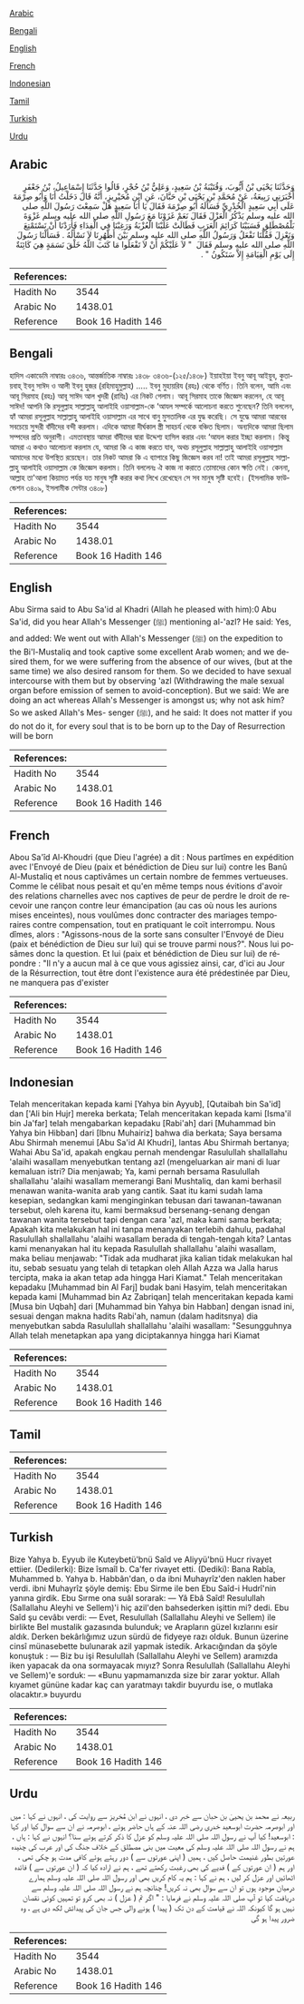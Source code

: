 [Arabic](#arabic)

[Bengali](#bengali)

[English](#english)

[French](#french)

[Indonesian](#indonesian)

[Tamil](#tamil)

[Turkish](#turkish)

[Urdu](#urdu)

## Arabic


<div dir="rtl" lang="ar" style={{fontSize:'larger',backgroundColor:'#f8f9fa',padding:20}}>
وَحَدَّثَنَا يَحْيَى بْنُ أَيُّوبَ، وَقُتَيْبَةُ بْنُ سَعِيدٍ، وَعَلِيُّ بْنُ حُجْرٍ، قَالُوا حَدَّثَنَا إِسْمَاعِيلُ، بْنُ جَعْفَرٍ أَخْبَرَنِي رَبِيعَةُ، عَنْ مُحَمَّدِ بْنِ يَحْيَى بْنِ حَبَّانَ، عَنِ ابْنِ مُحَيْرِيزٍ، أَنَّهُ قَالَ دَخَلْتُ أَنَا وَأَبُو صِرْمَةَ عَلَى أَبِي سَعِيدٍ الْخُدْرِيِّ فَسَأَلَهُ أَبُو صِرْمَةَ فَقَالَ يَا أَبَا سَعِيدٍ هَلْ سَمِعْتَ رَسُولَ اللَّهِ صلى الله عليه وسلم يَذْكُرُ الْعَزْلَ فَقَالَ نَعَمْ غَزَوْنَا مَعَ رَسُولِ اللَّهِ صلى الله عليه وسلم غَزْوَةَ بَلْمُصْطَلِقِ فَسَبَيْنَا كَرَائِمَ الْعَرَبِ فَطَالَتْ عَلَيْنَا الْعُزْبَةُ وَرَغِبْنَا فِي الْفِدَاءِ فَأَرَدْنَا أَنْ نَسْتَمْتِعَ وَنَعْزِلَ فَقُلْنَا نَفْعَلُ وَرَسُولُ اللَّهِ صلى الله عليه وسلم بَيْنَ أَظْهُرِنَا لاَ نَسْأَلُهُ ‏.‏ فَسَأَلْنَا رَسُولَ اللَّهِ صلى الله عليه وسلم فَقَالَ ‏ "‏ لاَ عَلَيْكُمْ أَنْ لاَ تَفْعَلُوا مَا كَتَبَ اللَّهُ خَلْقَ نَسَمَةٍ هِيَ كَائِنَةٌ إِلَى يَوْمِ الْقِيَامَةِ إِلاَّ سَتَكُونُ ‏"‏ ‏.‏
</div>
<div style={{backgroundColor:'#f8f9fa',padding:20, marginBottom: 10}}><table> <thead> <tr> <th>References:</th> <th></th> </tr> </thead> <tbody><tr><td>Hadith No</td><td>3544</td></tr><tr><td>Arabic No</td><td>1438.01</td></tr><tr><td>Reference</td><td>Book 16 Hadith 146</td></tr></tbody></table></div>

## Bengali


<div dir="ltr" lang="bn" style={{fontSize:'larger',backgroundColor:'#f8f9fa',padding:20}}>
হাদিস একাডেমি নাম্বারঃ ৩৪৩৬, আন্তর্জাতিক নাম্বারঃ ১৪৩৮ ৩৪৩৬-(১২৫/১৪৩৮) ইয়াহইয়া ইবনু আবূ আইয়ুব, কুতায়বাহ্ ইবনু সাঈদ ও আলী ইবনু হুজর (রহিমাহুমুল্লাহ) ..... ইবনু মুহায়রিয (রহঃ) থেকে বর্ণিত। তিনি বলেন, আমি এবং আবূ সিরমাহ (রহঃ) আবূ সাঈদ আল খুদরী (রাযিঃ) এর নিকট গেলাম। আবূ সিরমাহ তাকে জিজ্ঞেস করলেন, হে আবূ সাঈদ! আপনি কি রসূলুল্লাহ সাল্লাল্লাহু আলাইহি ওয়াসাল্লাম-কে ‘আযল সম্পর্কে আলোচনা করতে শুনেছেন? তিনি বললেন, হ্যাঁ আমরা রসূলুল্লাহ সাল্লাল্লাহু আলাইহি ওয়াসাল্লাম এর সাথে বানু মুসতালিক এর যুদ্ধ করেছি। সে যুদ্ধে আমরা আরবের সবচেয়ে সুন্দরী বাঁদীদের বন্দী করলাম। এদিকে আমরা দীর্ঘকাল স্ত্রী সাহচর্য থেকে বঞ্চিত ছিলাম। অন্যদিকে আমরা ছিলাম সম্পদের প্রতি অনুরাগী। এমতাবস্থায় আমরা বাঁদীদের দ্বারা উদ্দেশ্য হাসিল করার এবং ‘আযল করার ইচ্ছা করলাম। কিন্তু আমরা এ কথাও আলোচনা করলাম যে, আমরা কি এ কাজ করতে যাব, অথচ রসূলুল্লাহ সাল্লাল্লাহু আলাইহি ওয়াসাল্লাম আমাদের মধ্যে উপস্থিত রয়েছেন। তার নিকট আমরা কি এ ব্যাপারে কিছু জিজ্ঞেস করব না! তাই আমরা রসূলুল্লাহ সাল্লাল্লাহু আলাইহি ওয়াসাল্লাম কে জিজ্ঞেস করলাম। তিনি বললেনঃ ঐ কাজ না করাতে তোমাদের কোন ক্ষতি নেই। কেননা, আল্লাহ তা'আলা কিয়ামত পর্যন্ত যত মানুষ সৃষ্টি করার কথা লিখে রেখেছেন সে সব মানুষ সৃষ্টি হবেই। (ইসলামিক ফাউন্ডেশন ৩৪০৯, ইসলামীক সেন্টার ৩৪০৮)
</div>
<div style={{backgroundColor:'#f8f9fa',padding:20, marginBottom: 10}}><table> <thead> <tr> <th>References:</th> <th></th> </tr> </thead> <tbody><tr><td>Hadith No</td><td>3544</td></tr><tr><td>Arabic No</td><td>1438.01</td></tr><tr><td>Reference</td><td>Book 16 Hadith 146</td></tr></tbody></table></div>

## English


<div dir="ltr" lang="en" style={{fontSize:'larger',backgroundColor:'#f8f9fa',padding:20}}>
Abu Sirma said to Abu Sa'id al Khadri (Allah he pleased with him):0 Abu Sa'id, did you hear Allah's Messenger (ﷺ) mentioning al-'azl? He said: Yes, and added: We went out with Allah's Messenger (ﷺ) on the expedition to the Bi'l-Mustaliq and took captive some excellent Arab women; and we desired them, for we were suffering from the absence of our wives, (but at the same time) we also desired ransom for them. So we decided to have sexual intercourse with them but by observing 'azl (Withdrawing the male sexual organ before emission of semen to avoid-conception). But we said: We are doing an act whereas Allah's Messenger is amongst us; why not ask him? So we asked Allah's Mes- senger (ﷺ), and he said: It does not matter if you do not do it, for every soul that is to be born up to the Day of Resurrection will be born
</div>
<div style={{backgroundColor:'#f8f9fa',padding:20, marginBottom: 10}}><table> <thead> <tr> <th>References:</th> <th></th> </tr> </thead> <tbody><tr><td>Hadith No</td><td>3544</td></tr><tr><td>Arabic No</td><td>1438.01</td></tr><tr><td>Reference</td><td>Book 16 Hadith 146</td></tr></tbody></table></div>

## French


<div dir="ltr" lang="fr" style={{fontSize:'larger',backgroundColor:'#f8f9fa',padding:20}}>
Abou Sa'îd Al-Khoudri (que Dieu l'agrée) a dit : Nous partîmes en expédition avec l'Envoyé de Dieu (paix et bénédiction de Dieu sur lui) contre les Banû Al-Mustaliq et nous captivâmes un certain nombre de femmes vertueuses. Comme le célibat nous pesait et qu'en même temps nous évitions d'avoir des relations charnelles avec nos captives de peur de perdre le droit de recevoir une rançon contre leur émancipation (au cas où nous les aurions mises enceintes), nous voulûmes donc contracter des mariages temporaires contre compensation, tout en pratiquant le coït interrompu. Nous dîmes, alors : "Agissons-nous de la sorte sans consulter l'Envoyé de Dieu (paix et bénédiction de Dieu sur lui) qui se trouve parmi nous?". Nous lui posâmes donc la question. Et lui (paix et bénédiction de Dieu sur lui) de répondre : "Il n'y a aucun mal à ce que vous agissiez ainsi, car, d'ici au Jour de la Résurrection, tout être dont l'existence aura été prédestinée par Dieu, ne manquera pas d'exister
</div>
<div style={{backgroundColor:'#f8f9fa',padding:20, marginBottom: 10}}><table> <thead> <tr> <th>References:</th> <th></th> </tr> </thead> <tbody><tr><td>Hadith No</td><td>3544</td></tr><tr><td>Arabic No</td><td>1438.01</td></tr><tr><td>Reference</td><td>Book 16 Hadith 146</td></tr></tbody></table></div>

## Indonesian


<div dir="ltr" lang="id" style={{fontSize:'larger',backgroundColor:'#f8f9fa',padding:20}}>
Telah menceritakan kepada kami [Yahya bin Ayyub], [Qutaibah bin Sa'id] dan ['Ali bin Hujr] mereka berkata; Telah menceritakan kepada kami [Isma'il bin Ja'far] telah mengabarkan kepadaku [Rabi'ah] dari [Muhammad bin Yahya bin Hibban] dari [Ibnu Muhairiz] bahwa dia berkata; Saya bersama Abu Shirmah menemui [Abu Sa'id Al Khudri], lantas Abu Shirmah bertanya; Wahai Abu Sa'id, apakah engkau pernah mendengar Rasulullah shallallahu 'alaihi wasallam menyebutkan tentang azl (mengeluarkan air mani di luar kemaluan istri? Dia menjawab; Ya, kami pernah bersama Rasulullah shallallahu 'alaihi wasallam memerangi Bani Mushtaliq, dan kami berhasil menawan wanita-wanita arab yang cantik. Saat itu kami sudah lama kesepian, sedangkan kami menginginkan tebusan dari tawanan-tawanan tersebut, oleh karena itu, kami bermaksud bersenang-senang dengan tawanan wanita tersebut tapi dengan cara 'azl, maka kami sama berkata; Apakah kita melakukan hal ini tanpa menanyakan terlebih dahulu, padahal Rasulullah shallallahu 'alaihi wasallam berada di tengah-tengah kita? Lantas kami menanyakan hal itu kepada Rasulullah shallallahu 'alaihi wasallam, maka beliau menjawab: "Tidak ada mudharat jika kalian tidak melakukan hal itu, sebab sesuatu yang telah di tetapkan oleh Allah Azza wa Jalla harus tercipta, maka ia akan tetap ada hingga Hari Kiamat." Telah menceritakan kepadaku [Muhammad bin Al Farj] budak bani Hasyim, telah menceritakan kepada kami [Muhammad bin Az Zabriqan] telah menceritakan kepada kami [Musa bin Uqbah] dari [Muhammad bin Yahya bin Habban] dengan isnad ini, sesuai dengan makna hadits Rabi'ah, namun (dalam haditsnya) dia menyebutkan sabda Rasulullah shallallahu 'alaihi wasallam: "Sesungguhnya Allah telah menetapkan apa yang diciptakannya hingga hari Kiamat
</div>
<div style={{backgroundColor:'#f8f9fa',padding:20, marginBottom: 10}}><table> <thead> <tr> <th>References:</th> <th></th> </tr> </thead> <tbody><tr><td>Hadith No</td><td>3544</td></tr><tr><td>Arabic No</td><td>1438.01</td></tr><tr><td>Reference</td><td>Book 16 Hadith 146</td></tr></tbody></table></div>

## Tamil


<div dir="ltr" lang="ta" style={{fontSize:'larger',backgroundColor:'#f8f9fa',padding:20}}>

</div>
<div style={{backgroundColor:'#f8f9fa',padding:20, marginBottom: 10}}><table> <thead> <tr> <th>References:</th> <th></th> </tr> </thead> <tbody><tr><td>Hadith No</td><td>3544</td></tr><tr><td>Arabic No</td><td>1438.01</td></tr><tr><td>Reference</td><td>Book 16 Hadith 146</td></tr></tbody></table></div>

## Turkish


<div dir="ltr" lang="tr" style={{fontSize:'larger',backgroundColor:'#f8f9fa',padding:20}}>
Bize Yahya b. Eyyub ile Kuteybetü'bnü Saîd ve Aliyyü'bnü Hucr rivayet ettiier. (Dedilerki): Bize îsmaîl b. Ca'fer rivayet etti. (Dediki): Bana Rabîa, Muhammed b. Yahya b. Habbân'dan, o da ibni Muhayrîz'den naklen haber verdi. ibni Muhayrîz şöyle demiş: Ebu Sirme ile ben Ebu Saîd-i Hudrî'nin yanına girdik. Ebu Sırme ona suâl sorarak: — Yâ Ebâ Saîd! Resulullah (Sallallahu Aleyhi ve Sellem)'i hiç azil'den bahsederken işittin mi? dedi. Ebu Saîd şu cevâbı verdi: — Evet, Resulullah (Sallallahu Aleyhi ve Sellem) ile birlikte Bel mustalik gazasında bulunduk; ve Arapların güzel kızlarını esir aldık. Derken bekârlığımız uzun sürdü de fidyeye razı olduk. Bunun üzerine cinsî münasebette bulunarak azil yapmak istedik. Arkacığından da şöyle konuştuk : — Biz bu işi Resulullah (Sallallahu Aleyhi ve Sellem) aramızda iken yapacak da ona sormayacak mıyız? Sonra Resulullah (Sallallahu Aleyhi ve Sellem)'e sorduk: — «Bunu yapmamanızda size bir zarar yoktur. Allah kıyamet gününe kadar kaç can yaratmayı takdir buyurdu ise, o mutlaka olacaktır.» buyurdu
</div>
<div style={{backgroundColor:'#f8f9fa',padding:20, marginBottom: 10}}><table> <thead> <tr> <th>References:</th> <th></th> </tr> </thead> <tbody><tr><td>Hadith No</td><td>3544</td></tr><tr><td>Arabic No</td><td>1438.01</td></tr><tr><td>Reference</td><td>Book 16 Hadith 146</td></tr></tbody></table></div>

## Urdu


<div dir="rtl" lang="ur" style={{fontSize:'larger',backgroundColor:'#f8f9fa',padding:20}}>
ربیعہ نے محمد بن یحییٰ بن حبان سے خبر دی ، انہوں نے ابن مُحَریز سے روایت کی ، انہوں نے کہا : میں اور ابوصرمہ حضرت ابوسعید خدری رضی اللہ عنہ کے ہاں حاضر ہوئے ، ابوصرمہ نے ان سے سوال کیا اور کہا : ابوسعید! کیا آپ نے رسول اللہ صلی اللہ علیہ وسلم کو عزل کا ذکر کرتے ہوئے سنا؟ انہوں نے کہا : ہاں ، ہم نے رسول اللہ صلی اللہ علیہ وسلم کی معیت میں بنی مصطلق کے خلاف جنگ کی اور عرب کی چنیدہ عورتیں بطور غنیمت حاصل کیں ، ہمیں ( اپنی عورتوں سے ) دور رہتے ہوئے کافی مدت ہو چکی تھی ، اور ہم ( ان عورتوں کے ) فدیے کی بھی رغبت رکھتے تھے ، ہم نے ارادہ کیا کہ ( ان عورتوں سے ) فائدہ اٹھائیں اور عزل کر لیں ، ہم نے کہا : ہم یہ کام کریں بھی اور رسول اللہ صلی اللہ علیہ وسلم ہمارے درمیان موجود ہوں تو ان سے سوال بھی نہ کریں! چنانچہ ہم نے رسول اللہ صلی اللہ علیہ وسلم سے دریافت کیا تو آپ صلی اللہ علیہ وسلم نے فرمایا : " اگر تم ( عزل ) نہ بھی کرو تو تمہیں کوئی نقصان نہیں ہو گا کیونکہ اللہ نے قیامت کے دن تک ( پیدا ) ہونے والی جس جان کی پیدائش لکھ دی ہے ، وہ ضرور پیدا ہو گی
</div>
<div style={{backgroundColor:'#f8f9fa',padding:20, marginBottom: 10}}><table> <thead> <tr> <th>References:</th> <th></th> </tr> </thead> <tbody><tr><td>Hadith No</td><td>3544</td></tr><tr><td>Arabic No</td><td>1438.01</td></tr><tr><td>Reference</td><td>Book 16 Hadith 146</td></tr></tbody></table></div>